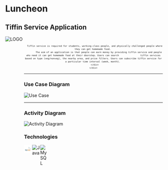 # Luncheon

## Tiffin Service Application

<div class='width:100%;height:auto;padding:1%;'>
        <div>
            <img height="150px" width="150px" alt="LOGO" src="https://github.com/Brij15/Luncheon/blob/main/images/Luncheon.png" />
        </div>  
    <div style='margin-left:60px;'>
    <div style="font-size:.6em;text-align:center;">
            
      Tiffin service is required for students, working-class people, and physically challenged people where they can get homemade food. 
            The aim of an application is that people can earn money by providing tiffin service and people who need it can get homemade food at their doorstep. Users can search                tiffin services based on type (veg/nonveg), the nearby area, and price filters. Users can subscribe tiffin service for a particular time interval (week, month). 
      </div>
    </div>
</div>

<hr>

### Use Case Diagram

<p>
<img height="600px" width="800px" alt="Use Case" src="https://github.com/Brij15/Luncheon/blob/main/images/usecase-diagram.jpeg" />
</p>
<hr>

### Activity Diagram
<img height="600px" width="800px" alt="Activity Diagram" src="https://github.com/Brij15/Luncheon/blob/main/images/activity-diagram.jpeg" />

### Technologies
<img align="left" alt="MySQL" width="26px" src="https://raw.githubusercontent.com/github/explore/80688e429a7d4ef2fca1e82350fe8e3517d3494d/topics/mysql/mysql.png" />
<img align="left" alt="Java" width="26px" src="https://cdn.iconscout.com/icon/free/png-512/java-23-225999.png" />
<img align="left" alt="MySQL" width="26px" src="https://upload.wikimedia.org/wikipedia/commons/3/3e/Android_logo_2019.png" />


